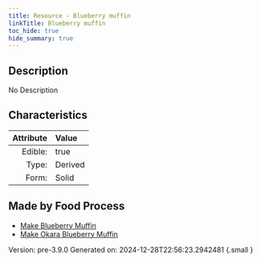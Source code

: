 ```yaml
---
title: Resource - Blueberry muffin
linkTitle: Blueberry muffin
toc_hide: true
hide_summary: true
---
```


## Description
No Description

## Characteristics

| Attribute      | Value |
|--------:|:------|
|Edible:|true|
|Type:|Derived|
|Form:|Solid|
 



## Made by Food Process

- [Make Blueberry Muffin](/docs/definitions/food/make-blueberry-muffin)
- [Make Okara Blueberry Muffin](/docs/definitions/food/make-okara-blueberry-muffin)

    

Version: pre-3.9.0 Generated on: 2024-12-28T22:56:23.2942481
{.small }
